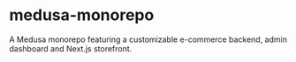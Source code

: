 # medusa-monorepo
A Medusa monorepo featuring a customizable e-commerce backend, admin dashboard and Next.js storefront.
